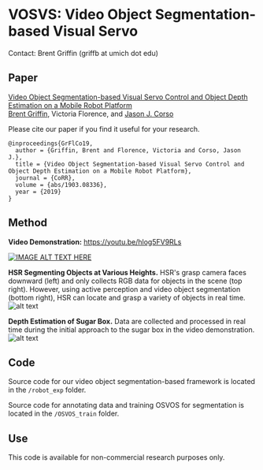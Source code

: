 # VOSVS: Video Object Segmentation-based Visual Servo

Contact: Brent Griffin (griffb at umich dot edu)

## Paper
[Video Object Segmentation-based Visual Servo Control and Object Depth Estimation on a Mobile Robot Platform](https://arxiv.org/abs/1903.08336 "arXiv Paper")<br />
[Brent Griffin](https://www.griffb.com), Victoria Florence, and [Jason J. Corso](http://web.eecs.umich.edu/~jjcorso/)<br />

Please cite our paper if you find it useful for your research.
```
@inproceedings{GrFlCo19,
  author = {Griffin, Brent and Florence, Victoria and Corso, Jason J.},
  title = {Video Object Segmentation-based Visual Servo Control and Object Depth Estimation on a Mobile Robot Platform},
  journal = {CoRR},
  volume = {abs/1903.08336},
  year = {2019}
}
```

## Method

__Video Demonstration:__ https://youtu.be/hlog5FV9RLs

[![IMAGE ALT TEXT HERE](https://img.youtube.com/vi/hlog5FV9RLs/0.jpg)](https://www.youtube.com/watch?v=hlog5FV9RLs)

__HSR Segmenting Objects at Various Heights.__ HSR's grasp camera faces downward (left) and only collects RGB data for objects in the scene (top right). However, using active perception and video object segmentation (bottom right), HSR can locate and grasp a variety of objects in real time.
![alt text](https://github.com/griffbr/VOSVS/blob/master/figure/annotation_example.png "VOS-based Visual Servo Control, Active Depth Estimation, and Mobile Robot Grasping")
<br />

__Depth Estimation of Sugar Box.__ Data are collected and processed in real time during the initial approach to the sugar box in the video demonstration.
![alt text](https://github.com/griffbr/VOSVS/blob/master/figure/depth_estimation.png "Depth Estimation of Sugar Box")
<br />

## Code

Source code for our video object segmentation-based framework is located in the ``/robot_exp`` folder.

Source code for annotating data and training OSVOS for segmentation is located in the ``/OSVOS_train`` folder.

## Use

This code is available for non-commercial research purposes only.
